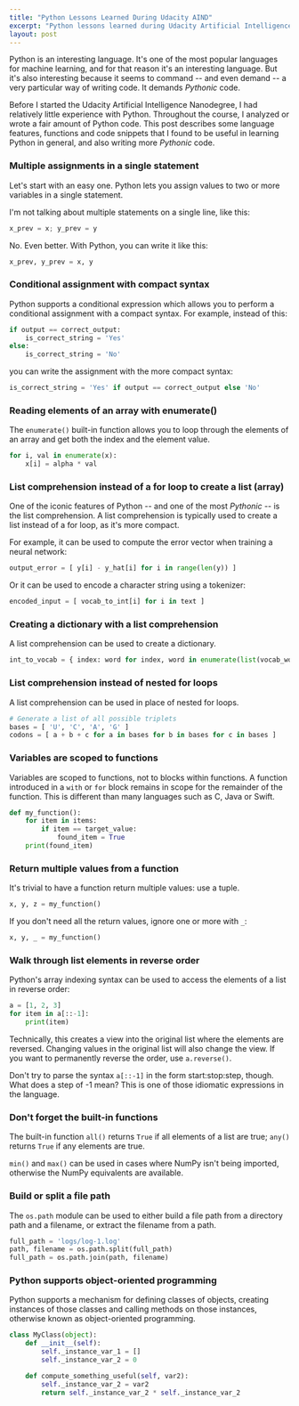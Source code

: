 ```yaml
---
title: "Python Lessons Learned During Udacity AIND"
excerpt: "Python lessons learned during Udacity Artificial Intelligence Nanodegree."
layout: post
---
```


Python is an interesting language. It's one of the most popular languages for machine learning, and for that reason it's an interesting language. But it's also interesting because it seems to command -- and even demand -- a very particular way of writing code. It demands _Pythonic_ code.

Before I started the Udacity Artificial Intelligence Nanodegree, I had relatively little experience with Python. Throughout the course, I analyzed or wrote a fair amount of Python code. This post describes some language features, functions and code snippets that I found to be  useful in learning Python in general, and also writing more _Pythonic_ code.

### Multiple assignments in a single statement

Let's start with an easy one. Python lets you assign values to two or more variables in a single statement.

I'm not talking about multiple statements on a single line, like this:

```python
x_prev = x; y_prev = y
```

No. Even better. With Python, you can write it like this:

```python
x_prev, y_prev = x, y
```

### Conditional assignment with compact syntax

Python supports a conditional expression which allows you to perform a conditional assignment with a compact syntax. For example, instead of this:

```python
if output == correct_output:
	is_correct_string = 'Yes' 
else:
	is_correct_string = 'No'
```

you can write the assignment with the more compact syntax:

```python
is_correct_string = 'Yes' if output == correct_output else 'No'
```

### Reading elements of an array with enumerate()

The `enumerate()` built-in function allows you to loop through the elements of an array and get both the index and the element value.

```python
for i, val in enumerate(x):
	x[i] = alpha * val
```

### List comprehension instead of a for loop to create a list (array)

One of the iconic features of Python -- and one of the most _Pythonic_ -- is the list comprehension. A list comprehension is typically used to create a list instead of a for loop, as it's more compact.

For example, it can be used to compute the error vector when training a neural network:

```python
output_error = [ y[i] - y_hat[i] for i in range(len(y)) ]
```

Or it can be used to encode a character string using a tokenizer:

```python
encoded_input = [ vocab_to_int[i] for i in text ]
```

### Creating a dictionary with a list comprehension

A list comprehension can be used to create a dictionary.

```python
int_to_vocab = { index: word for index, word in enumerate(list(vocab_words)) }
```

### List comprehension instead of nested for loops

A list comprehension can be used in place of nested for loops.

```python
# Generate a list of all possible triplets
bases = [ 'U', 'C', 'A', 'G' ]
codons = [ a + b + c for a in bases for b in bases for c in bases ]
```

### Variables are scoped to functions

Variables are scoped to functions, not to blocks within functions. A function introduced in a `with` or `for` block remains in scope for the remainder of the function. This is different than many languages such as C, Java or Swift.

```python
def my_function():
	for item in items:
		if item == target_value:
			found_item = True
	print(found_item)
```

### Return multiple values from a function

It's trivial to have a function return multiple values: use a tuple.

```python
x, y, z = my_function()
```

If you don't need all the return values, ignore one or more with `_`:

```python
x, y, _ = my_function()
```

### Walk through list elements in reverse order

Python's array indexing syntax can be used to access the elements of a list in reverse order:

```python
a = [1, 2, 3]
for item in a[::-1]:
	print(item)
```

Technically, this creates a view into the original list where the elements are reversed. Changing values in the original list will also change the view. If you want to permanently reverse the order, use `a.reverse()`.

Don't try to parse the syntax `a[::-1]` in the form start:stop:step, though. What does a step of -1 mean? This is one of those idiomatic expressions in the language.

### Don't forget the built-in functions

The built-in function `all()` returns `True` if all elements of a list are true; `any()` returns `True` if any elements are true.

`min()` and `max()` can be used in cases where NumPy isn't being imported, otherwise the NumPy equivalents are available.

### Build or split a file path

The `os.path` module can be used to either build a file path from a directory path and a filename, or extract the filename from a path.

```python
full_path = 'logs/log-1.log'
path, filename = os.path.split(full_path)
full_path = os.path.join(path, filename)
```

### Python supports object-oriented programming

Python supports a mechanism for defining classes of objects, creating instances of those classes and calling methods on those instances, otherwise known as object-oriented programming.

```python
class MyClass(object):
	def __init__(self):
		self._instance_var_1 = []
		self._instance_var_2 = 0

	def compute_something_useful(self, var2):
		self._instance_var_2 = var2
		return self._instance_var_2 * self._instance_var_2
```
